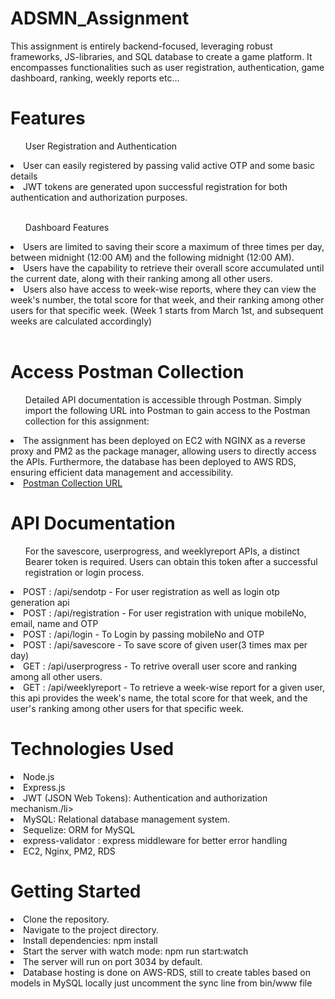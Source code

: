 # ADSMN_Assignment

This assignment is entirely backend-focused, leveraging robust frameworks, JS-libraries, and SQL database to create a game platform. It encompasses functionalities such as user registration, authentication, game dashboard, ranking, weekly reports etc...

# Features

<ul>User Registration and Authentication </ul>
<li>User can easily registered by passing valid active OTP and some basic details</li>
<li>JWT tokens are generated upon successful registration for both authentication and authorization purposes.</li>
<br>
<ul>Dashboard Features</ul>
<li>Users are limited to saving their score a maximum of three times per day, between midnight (12:00 AM) and the following midnight (12:00 AM).</li>
<li>Users have the capability to retrieve their overall score accumulated until the current date, along with their ranking among all other users.</li>
<li>Users also have access to week-wise reports, where they can view the week's number, the total score for that week, and their ranking among other users for that specific week. (Week 1 starts from March 1st, and subsequent weeks are calculated accordingly)</li>
<br>

# Access Postman Collection

<ul>Detailed API documentation is accessible through Postman. Simply import the following URL into Postman to gain access to the Postman collection for this assignment:</ul>
<li>The assignment has been deployed on EC2 with NGINX as a reverse proxy and PM2 as the package manager, allowing users to directly access the APIs. Furthermore, the database has been deployed to AWS RDS, ensuring efficient data management and accessibility.</li>
<li><a href="https://api.postman.com/collections/20520271-8895071a-814c-4345-9904-3fb7a31d16ac?access_key=PMAT-01HRYTH25QX7DSK9WP48FBQPRT">Postman Collection URL</a></li>


# API Documentation
<ul>For the savescore, userprogress, and weeklyreport APIs, a distinct Bearer token is required. Users can obtain this token after a successful registration or login process.</ul>
<li>  POST : /api/sendotp - For user registration as well as login otp generation api</li>
<li>  POST : /api/registration - For user registration with unique mobileNo, email, name and OTP</li>
<li>  POST : /api/login - To Login by passing mobileNo and OTP</li>
<li>  POST  : /api/savescore - To save score of given user(3 times max per day)</li>
<li>  GET  : /api/userprogress - To retrive overall user score and ranking among all other users.</li>
<li>  GET  : /api/weeklyreport  - To retrieve a week-wise report for a given user, this api provides the week's name, the total score for that week, and the user's ranking among other users for that specific week.</li>


# Technologies Used
<li>Node.js</li>
<li>Express.js</li>
<li>JWT (JSON Web Tokens): Authentication and authorization mechanism./li>
<li>MySQL: Relational database management system.</li>
<li>Sequelize: ORM for MySQL</li>
<li>express-validator : express middleware for better error handling</li>
<li>EC2, Nginx, PM2, RDS</li>


# Getting Started
<li>Clone the repository.</li>
<li>Navigate to the project directory.</li>
<li>Install dependencies: npm install</li>
<li>Start the server with watch mode: npm run start:watch</li>
<li>The server will run on port 3034 by default.</li>
<li>Database hosting is done on AWS-RDS, still to create tables based on models in MySQL locally just uncomment the sync line from bin/www file</li>
